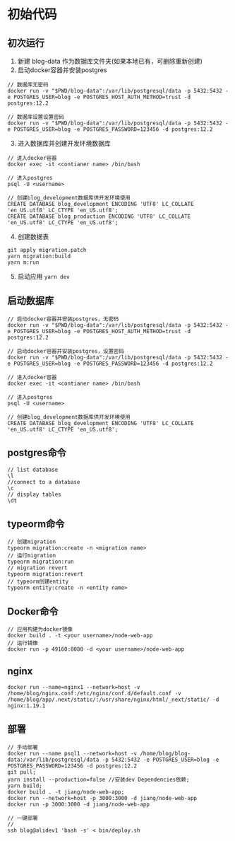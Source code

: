 # 初始代码

## 初次运行
1. 新建 blog-data 作为数据库文件夹(如果本地已有，可删除重新创建)
2. 启动docker容器并安装postgres
```
// 数据库无密码
docker run -v "$PWD/blog-data":/var/lib/postgresql/data -p 5432:5432 -e POSTGRES_USER=blog -e POSTGRES_HOST_AUTH_METHOD=trust -d postgres:12.2

// 数据库设置设置密码
docker run -v "$PWD/blog-data":/var/lib/postgresql/data -p 5432:5432 -e POSTGRES_USER=blog -e POSTGRES_PASSWORD=123456 -d postgres:12.2
```
3. 进入数据库并创建开发环境数据库
```
// 进入docker容器
docker exec -it <contianer name> /bin/bash

// 进入postgres
psql -U <username>

// 创建blog_development数据库供开发环境使用
CREATE DATABASE blog_development ENCODING 'UTF8' LC_COLLATE 'en_US.utf8' LC_CTYPE 'en_US.utf8';
CREATE DATABASE blog_production ENCODING 'UTF8' LC_COLLATE 'en_US.utf8' LC_CTYPE 'en_US.utf8';
```
4. 创建数据表
```
git apply migration.patch
yarn migration:build
yarn m:run
```
5. 启动应用
`yarn dev`



## 启动数据库
```
// 启动docker容器并安装postgres，无密码
docker run -v "$PWD/blog-data":/var/lib/postgresql/data -p 5432:5432 -e POSTGRES_USER=blog -e POSTGRES_HOST_AUTH_METHOD=trust -d postgres:12.2

// 启动docker容器并安装postgres，设置密码
docker run -v "$PWD/blog-data":/var/lib/postgresql/data -p 5432:5432 -e POSTGRES_USER=blog -e POSTGRES_PASSWORD=123456 -d postgres:12.2

// 进入docker容器
docker exec -it <contianer name> /bin/bash

// 进入postgres
psql -U <username>

// 创建blog_development数据库供开发环境使用
CREATE DATABASE blog_development ENCODING 'UTF8' LC_COLLATE 'en_US.utf8' LC_CTYPE 'en_US.utf8';
```

## postgres命令
```
// list database
\l
//connect to a database
\c
// display tables
\dt
```

## typeorm命令
```
// 创建migration
typeorm migration:create -n <migration name>
// 运行migration
typeorm migration:run
// migration revert
typeorm migration:revert
// typeorm创建entity
typeorm entity:create -n <entity name>
```

## Docker命令
```
// 应用构建为docker镜像
docker build . -t <your username>/node-web-app
// 运行镜像
docker run -p 49160:8080 -d <your username>/node-web-app
```

## nginx
```
docker run --name=nginx1 --network=host -v /home/blog/nginx.conf:/etc/nginx/conf.d/default.conf -v /home/blog/app/.next/static/:/usr/share/nginx/html/_next/static/ -d nginx:1.19.1
```

## 部署
```
// 手动部署
docker run --name psql1 --network=host -v /home/blog/blog-data:/var/lib/postgresql/data -p 5432:5432 -e POSTGRES_USER=blog -e POSTGRES_PASSWORD=123456 -d postgres:12.2
git pull;
yarn install --production=false //安装dev Dependencies依赖;
yarn build;
docker build . -t jiang/node-web-app;
docker run --network=host -p 3000:3000 -d jiang/node-web-app
docker run -p 3000:3000 -d jiang/node-web-app

// 一键部署
// 
ssh blog@alidev1 'bash -s' < bin/deploy.sh
```

<!-- This is a [Next.js](https://nextjs.org/) project bootstrapped with [`create-next-app`](https://github.com/vercel/next.js/tree/canary/packages/create-next-app).

## Getting Started

First, run the development server:

```bash
npm run dev
# or
yarn dev
```

Open [http://localhost:3000](http://localhost:3000) with your browser to see the result.

You can start editing the page by modifying `pages/index.js`. The page auto-updates as you edit the file.

[API routes](https://nextjs.org/docs/api-routes/introduction) can be accessed on [http://localhost:3000/api/hello](http://localhost:3000/api/hello). This endpoint can be edited in `pages/api/hello.js`.

The `pages/api` directory is mapped to `/api/*`. Files in this directory are treated as [API routes](https://nextjs.org/docs/api-routes/introduction) instead of React pages.

## Learn More

To learn more about Next.js, take a look at the following resources:

- [Next.js Documentation](https://nextjs.org/docs) - learn about Next.js features and API.
- [Learn Next.js](https://nextjs.org/learn) - an interactive Next.js tutorial.

You can check out [the Next.js GitHub repository](https://github.com/vercel/next.js/) - your feedback and contributions are welcome!

## Deploy on Vercel

The easiest way to deploy your Next.js app is to use the [Vercel Platform](https://vercel.com/new?utm_medium=default-template&filter=next.js&utm_source=create-next-app&utm_campaign=create-next-app-readme) from the creators of Next.js.

Check out our [Next.js deployment documentation](https://nextjs.org/docs/deployment) for more details. -->

